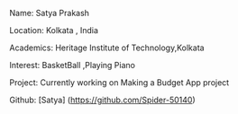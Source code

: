   Name:
  Satya Prakash
  
  Location:
  Kolkata , India
  
  Academics:
  Heritage Institute of Technology,Kolkata
  
  Interest:
  BasketBall ,Playing Piano
  
  Project:
  Currently working on Making a Budget App project
  
  Github:
  [Satya] (https://github.com/Spider-50140)

